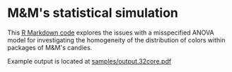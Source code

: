 # M&amp;M's statistical simulation

This [R Markdown code](eminem.Rmd)
explores the issues with a misspecified ANOVA model
for investigating the homogeneity of the distribution
of colors within packages of M&M's candies.

Example output is located at [samples/output.32core.pdf](samples/output.32core.pdf)
